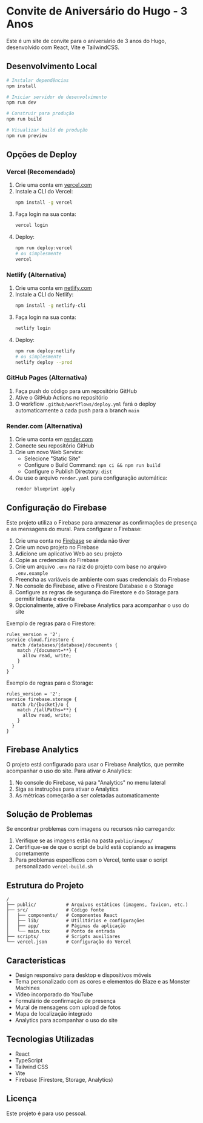 # Convite de Aniversário do Hugo - 3 Anos

Este é um site de convite para o aniversário de 3 anos do Hugo, desenvolvido com React, Vite e TailwindCSS.

## Desenvolvimento Local

```bash
# Instalar dependências
npm install

# Iniciar servidor de desenvolvimento
npm run dev

# Construir para produção
npm run build

# Visualizar build de produção
npm run preview
```

## Opções de Deploy

### Vercel (Recomendado)

1. Crie uma conta em [vercel.com](https://vercel.com)
2. Instale a CLI do Vercel:
   ```bash
   npm install -g vercel
   ```
3. Faça login na sua conta:
   ```bash
   vercel login
   ```
4. Deploy:
   ```bash
   npm run deploy:vercel
   # ou simplesmente
   vercel
   ```

### Netlify (Alternativa)

1. Crie uma conta em [netlify.com](https://netlify.com)
2. Instale a CLI do Netlify:
   ```bash
   npm install -g netlify-cli
   ```
3. Faça login na sua conta:
   ```bash
   netlify login
   ```
4. Deploy:
   ```bash
   npm run deploy:netlify
   # ou simplesmente
   netlify deploy --prod
   ```

### GitHub Pages (Alternativa)

1. Faça push do código para um repositório GitHub
2. Ative o GitHub Actions no repositório
3. O workflow `.github/workflows/deploy.yml` fará o deploy automaticamente a cada push para a branch `main`

### Render.com (Alternativa)

1. Crie uma conta em [render.com](https://render.com)
2. Conecte seu repositório GitHub
3. Crie um novo Web Service:
   - Selecione "Static Site"
   - Configure o Build Command: `npm ci && npm run build`
   - Configure o Publish Directory: `dist`
4. Ou use o arquivo `render.yaml` para configuração automática:
   ```bash
   render blueprint apply
   ```

## Configuração do Firebase

Este projeto utiliza o Firebase para armazenar as confirmações de presença e as mensagens do mural. Para configurar o Firebase:

1. Crie uma conta no [Firebase](https://firebase.google.com) se ainda não tiver
2. Crie um novo projeto no Firebase
3. Adicione um aplicativo Web ao seu projeto
4. Copie as credenciais do Firebase
5. Crie um arquivo `.env` na raiz do projeto com base no arquivo `.env.example`
6. Preencha as variáveis de ambiente com suas credenciais do Firebase
7. No console do Firebase, ative o Firestore Database e o Storage
8. Configure as regras de segurança do Firestore e do Storage para permitir leitura e escrita
9. Opcionalmente, ative o Firebase Analytics para acompanhar o uso do site

Exemplo de regras para o Firestore:
```
rules_version = '2';
service cloud.firestore {
  match /databases/{database}/documents {
    match /{document=**} {
      allow read, write;
    }
  }
}
```

Exemplo de regras para o Storage:
```
rules_version = '2';
service firebase.storage {
  match /b/{bucket}/o {
    match /{allPaths=**} {
      allow read, write;
    }
  }
}
```

## Firebase Analytics

O projeto está configurado para usar o Firebase Analytics, que permite acompanhar o uso do site. Para ativar o Analytics:

1. No console do Firebase, vá para "Analytics" no menu lateral
2. Siga as instruções para ativar o Analytics
3. As métricas começarão a ser coletadas automaticamente

## Solução de Problemas

Se encontrar problemas com imagens ou recursos não carregando:

1. Verifique se as imagens estão na pasta `public/images/`
2. Certifique-se de que o script de build está copiando as imagens corretamente
3. Para problemas específicos com o Vercel, tente usar o script personalizado `vercel-build.sh`

## Estrutura do Projeto

```
/
├── public/           # Arquivos estáticos (imagens, favicon, etc.)
├── src/              # Código fonte
│   ├── components/   # Componentes React
│   ├── lib/          # Utilitários e configurações
│   ├── app/          # Páginas da aplicação
│   └── main.tsx      # Ponto de entrada
├── scripts/          # Scripts auxiliares
└── vercel.json       # Configuração do Vercel
```

## Características

- Design responsivo para desktop e dispositivos móveis
- Tema personalizado com as cores e elementos do Blaze e as Monster Machines
- Vídeo incorporado do YouTube
- Formulário de confirmação de presença
- Mural de mensagens com upload de fotos
- Mapa de localização integrado
- Analytics para acompanhar o uso do site

## Tecnologias Utilizadas

- React
- TypeScript
- Tailwind CSS
- Vite
- Firebase (Firestore, Storage, Analytics)

## Licença

Este projeto é para uso pessoal.